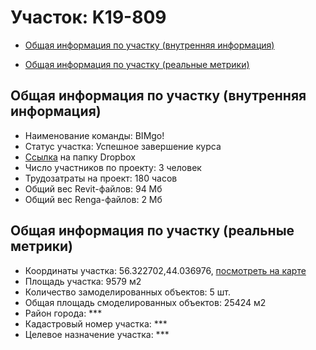 # Участок: K19-809

* [Общая информация по участку (внутренняя информация)](#Chapter1)

* [Общая информация по участку (реальные метрики)](#Chapter2)

## <a id="Chapter1"></a> Общая информация по участку (внутренняя информация)
+ Наименование команды: BIMgo!
+ Статус участка: Успешное завершение курса
+ [Ссылка](https://www.dropbox.com/sh/wvvgv1nw1iqred9/AABwhfuoFzPweo3frGtMIAzXa/K19_809?dl=0) на папку Dropbox
+ Число участников по проекту: 3 человек
+ Трудозатраты на проект: 180 часов
+ Общий вес Revit-файлов: 94 Мб
+ Общий вес Renga-файлов: 2 Мб
## <a id="Chapter2"></a> Общая информация по участку (реальные метрики)
+ Координаты участка: 56.322702,44.036976, [посмотреть на карте](https://yandex.ru/maps/47/nizhny-novgorod/?ll=44.036976%2C56.322702&z=19)
+ Площадь участка: 9579 м2
+ Количество замоделированных объектов: 5 шт.
+ Общая площадь смоделированных объектов: 25424 м2
+ Район города: *** 
+ Кадастровый номер участка: *** 
+ Целевое назначение участка: *** 

